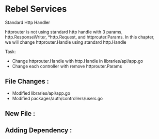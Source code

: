 # Rebel Services

Standard Http Handler

httprouter is not using standard http handle with 3 params, http.ResponseWriter,  *http.Request, and httprouter.Params. In this chapter, we will change httprouter.Handle using standard http.Handle

Task:
- Change httprouter.Handle with http.Handle in libraries/api/app.go
- Change each controller with remove httprouter.Params

## File Changes :
- Modified libraries/api/app.go
- Modified packages/auth/controllers/users.go

## New File :

## Adding Dependency :